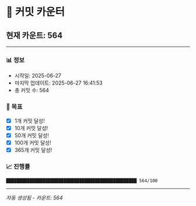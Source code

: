 # 🔢 커밋 카운터

## 현재 카운트: 564

---

### 📊 정보
- 시작일: 2025-06-27
- 마지막 업데이트: 2025-06-27 16:41:53
- 총 커밋 수: 564

### 🎯 목표
- [x] 1개 커밋 달성!
- [x] 10개 커밋 달성!
- [x] 50개 커밋 달성!
- [x] 100개 커밋 달성!
- [x] 365개 커밋 달성!

### 📈 진행률
```
██████████████████████████████████████████████████ 564/100
```

---
*자동 생성됨 - 카운트: 564*
